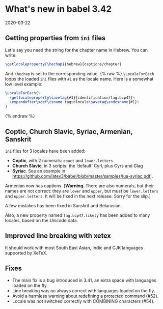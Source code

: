 # What's new in babel 3.42

2020-03-22

## Getting properties from `ini` files

Let's say you need the string for the chapter name in Hebrew. You can write:
```tex
\getlocaleproperty{\hechap}{hebrew}{captions/chapter}
```
And `\hechap` is set to the corresponding value.
{% raw %}
`\LocaleForEach` loops the loaded `ini` files with `#1` as the locale name. Here is a somewhat low level example:
```tex
\LocaleForEach{%
  \getlocaleproperty\savetag{#1}{identification/tag.bcp47}%
  \expandafter\xdef\csname tagtolocale\savetag\endcsname{#1}%
}
```
{% endraw %}

## Coptic, Church Slavic, Syriac, Armenian, Sanskrit

`ini` files for 3 locales have been added:
* **Coptic**, with 2 numerals: `epact` and `lower.letters`.
* **Church Slavic**, in 3 scripts: the ‘default’ Cyrl, plus Cyrs and Glag
* **Syriac**. See an example in https://github.com/latex3/babel/blob/master/samples/lua-syriac.pdf .

Armenian now has captions. [**Warning**. There are also numerals, but their names are not correct: they are `lower` and `upper`, but must be `lower.letters` and `upper.letters`. It will be fixed in the next release. Sorry for the slip.]

A few mistakes has been fixed in Sanskrit and Belarusian.

Also, a new property named `tag.bcp47.likely` has been added to many locales, based on the Unicode data.

## Improved line breaking with xetex

It should work with most South East Asian, Indic and CJK languages supported by XeTeX.

## Fixes

* The main fix is a bug introduced in 3.41, an extra space with languages loaded on the fly.
* Line breaking was no always correct with languages loaded on the fly.
* Avoid a harmless warning about redefining a protected command (#52). 
* Locale was not switched correctly with COMBINING characters (#54).


